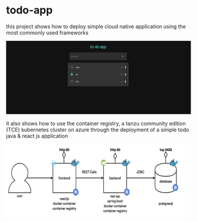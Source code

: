 # todo-app 

this project shows how to deploy simple cloud native application using the most commonly used frameworks


<img src=images/ui.png width="" height="200" >


it also shows how to use the container registry, a tanzu community edition (TCE) kubernetes cluster on azure through the deployment of a simple todo java & react js application 

<img src=images/architecture.png width="" height="200" >








